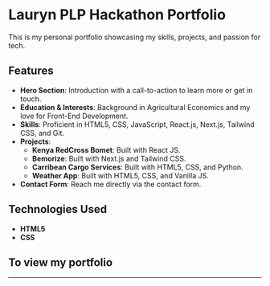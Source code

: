 # Lauryn PLP Hackathon Portfolio
This is my personal portfolio showcasing my skills, projects, and passion for tech.

## Features
- **Hero Section**: Introduction with a call-to-action to learn more or get in touch.
- **Education & Interests**: Background in Agricultural Economics and my love for Front-End Development.
- **Skills**: Proficient in HTML5, CSS, JavaScript, React.js, Next.js, Tailwind CSS, and Git.
- **Projects**: 
  - **Kenya RedCross Bomet**: Built with React JS.
  - **Bemorize**: Built with Next.js and Tailwind CSS.
  - **Carribean Cargo Services**: Built with HTML5, CSS, and Python.
  - **Weather App**: Built with HTML5, CSS, and Vanilla JS.
- **Contact Form**: Reach me directly via the contact form.

## Technologies Used
- **HTML5**
- **CSS**

## To view my portfolio
 ****
